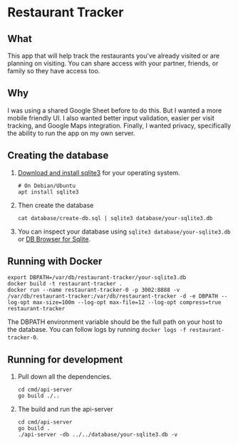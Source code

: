 # Restaurant Tracker

## What

This app that will help track the restaurants you've already visited or are planning on visiting. You can share access with your partner, friends, or family so they have access too.

## Why

I was using a shared Google Sheet before to do this. But I wanted a more mobile friendly UI. I also wanted better input validation, easier per visit tracking, and Google Maps integration. Finally, I wanted privacy, specifically the ability to run the app on my own server.

## Creating the database

1. [Download and install sqlite3](https://sqlite.org/download.html) for your operating system.
    ```
    # On Debian/Ubuntu
    apt install sqlite3
    ```
2. Then create the database
    ```
    cat database/create-db.sql | sqlite3 database/your-sqlite3.db
    ```
3. You can inspect your database using `sqlite3 database/your-sqlite3.db` or [DB Browser for Sqlite](https://sqlitebrowser.org/).

## Running with Docker

```
export DBPATH=/var/db/restaurant-tracker/your-sqlite3.db
docker build -t restaurant-tracker .
docker run --name restaurant-tracker-0 -p 3002:8888 -v /var/db/restaurant-tracker:/var/db/restaurant-tracker -d -e DBPATH --log-opt max-size=100m --log-opt max-file=12 --log-opt compress=true restaurant-tracker
```

The DBPATH environment variable should be the full path on your host to the database. You can follow logs by running `docker logs -f restaurant-tracker-0`.

## Running for development

1. Pull down all the dependencies.
    ```
    cd cmd/api-server
    go build ./..
    ```
2. The build and run the api-server
    ```
    cd cmd/api-server
    go build .
    ./api-server -db ../../database/your-sqlite3.db -v
    ```